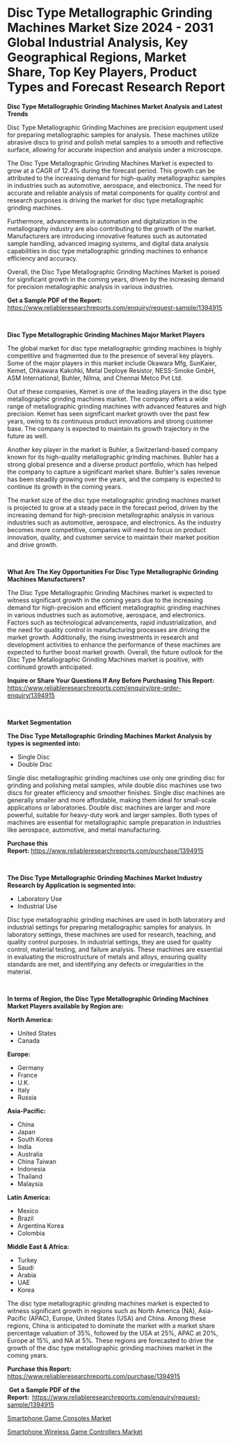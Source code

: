 <p><h1>Disc Type Metallographic Grinding Machines Market Size 2024 - 2031 Global Industrial Analysis, Key Geographical Regions, Market Share, Top Key Players, Product Types and Forecast Research Report</h1></p><p><strong>Disc Type Metallographic Grinding Machines Market Analysis and Latest Trends</strong></p>
<p><p>Disc Type Metallographic Grinding Machines are precision equipment used for preparing metallographic samples for analysis. These machines utilize abrasive discs to grind and polish metal samples to a smooth and reflective surface, allowing for accurate inspection and analysis under a microscope.</p><p>The Disc Type Metallographic Grinding Machines Market is expected to grow at a CAGR of 12.4% during the forecast period. This growth can be attributed to the increasing demand for high-quality metallographic samples in industries such as automotive, aerospace, and electronics. The need for accurate and reliable analysis of metal components for quality control and research purposes is driving the market for disc type metallographic grinding machines.</p><p>Furthermore, advancements in automation and digitalization in the metallography industry are also contributing to the growth of the market. Manufacturers are introducing innovative features such as automated sample handling, advanced imaging systems, and digital data analysis capabilities in disc type metallographic grinding machines to enhance efficiency and accuracy.</p><p>Overall, the Disc Type Metallographic Grinding Machines Market is poised for significant growth in the coming years, driven by the increasing demand for precision metallographic analysis in various industries.</p></p>
<p><strong>Get a Sample PDF of the Report:&nbsp;</strong> <a href="https://www.reliableresearchreports.com/enquiry/request-sample/1394915">https://www.reliableresearchreports.com/enquiry/request-sample/1394915</a></p>
<p>&nbsp;</p>
<p><strong>Disc Type Metallographic Grinding Machines Major Market Players</strong></p>
<p><p>The global market for disc type metallographic grinding machines is highly competitive and fragmented due to the presence of several key players. Some of the major players in this market include Okawara Mfg, SunKaier, Kemet, Ohkawara Kakohki, Metal Deploye Resistor, NESS-Smoke GmbH, ASM International, Buhler, Nilma, and Chennai Metco Pvt Ltd.</p><p>Out of these companies, Kemet is one of the leading players in the disc type metallographic grinding machines market. The company offers a wide range of metallographic grinding machines with advanced features and high precision. Kemet has seen significant market growth over the past few years, owing to its continuous product innovations and strong customer base. The company is expected to maintain its growth trajectory in the future as well.</p><p>Another key player in the market is Buhler, a Switzerland-based company known for its high-quality metallographic grinding machines. Buhler has a strong global presence and a diverse product portfolio, which has helped the company to capture a significant market share. Buhler's sales revenue has been steadily growing over the years, and the company is expected to continue its growth in the coming years.</p><p>The market size of the disc type metallographic grinding machines market is projected to grow at a steady pace in the forecast period, driven by the increasing demand for high-precision metallographic analysis in various industries such as automotive, aerospace, and electronics. As the industry becomes more competitive, companies will need to focus on product innovation, quality, and customer service to maintain their market position and drive growth.</p></p>
<p>&nbsp;</p>
<p><strong>What Are The Key Opportunities For Disc Type Metallographic Grinding Machines Manufacturers?</strong></p>
<p><p>The Disc Type Metallographic Grinding Machines market is expected to witness significant growth in the coming years due to the increasing demand for high-precision and efficient metallographic grinding machines in various industries such as automotive, aerospace, and electronics. Factors such as technological advancements, rapid industrialization, and the need for quality control in manufacturing processes are driving the market growth. Additionally, the rising investments in research and development activities to enhance the performance of these machines are expected to further boost market growth. Overall, the future outlook for the Disc Type Metallographic Grinding Machines market is positive, with continued growth anticipated.</p></p>
<p><strong>Inquire or Share Your Questions If Any Before Purchasing This Report:</strong> <a href="https://www.reliableresearchreports.com/enquiry/pre-order-enquiry/1394915">https://www.reliableresearchreports.com/enquiry/pre-order-enquiry/1394915</a></p>
<p>&nbsp;</p>
<p><strong>Market Segmentation</strong></p>
<p><strong>The Disc Type Metallographic Grinding Machines Market Analysis by types is segmented into:</strong></p>
<p><ul><li>Single Disc</li><li>Double Disc</li></ul></p>
<p><p>Single disc metallographic grinding machines use only one grinding disc for grinding and polishing metal samples, while double disc machines use two discs for greater efficiency and smoother finishes. Single disc machines are generally smaller and more affordable, making them ideal for small-scale applications or laboratories. Double disc machines are larger and more powerful, suitable for heavy-duty work and larger samples. Both types of machines are essential for metallographic sample preparation in industries like aerospace, automotive, and metal manufacturing.</p></p>
<p><strong>Purchase this Report:&nbsp;</strong><a href="https://www.reliableresearchreports.com/purchase/1394915">https://www.reliableresearchreports.com/purchase/1394915</a></p>
<p>&nbsp;</p>
<p><strong>The Disc Type Metallographic Grinding Machines Market Industry Research by Application is segmented into:</strong></p>
<p><ul><li>Laboratory Use</li><li>Industrial Use</li></ul></p>
<p><p>Disc type metallographic grinding machines are used in both laboratory and industrial settings for preparing metallographic samples for analysis. In laboratory settings, these machines are used for research, teaching, and quality control purposes. In industrial settings, they are used for quality control, material testing, and failure analysis. These machines are essential in evaluating the microstructure of metals and alloys, ensuring quality standards are met, and identifying any defects or irregularities in the material.</p></p>
<p>&nbsp;</p>
<p><strong>In terms of Region, the Disc Type Metallographic Grinding Machines Market Players available by Region are:</strong></p>
<p>
    <p> <strong> North America: </strong>
        <ul>
            <li>United States</li>
            <li>Canada</li>
        </ul>
        </p> 
    <p> <strong> Europe: </strong>
        <ul>
            <li>Germany</li>
            <li>France</li>
            <li>U.K.</li>
            <li>Italy</li>
            <li>Russia</li>
        </ul>
        </p> 
    <p> <strong> Asia-Pacific: </strong>
        <ul>
            <li>China</li>
            <li>Japan</li>
            <li>South Korea</li>
            <li>India</li>
            <li>Australia</li>
            <li>China Taiwan</li>
            <li>Indonesia</li>
            <li>Thailand</li>
            <li>Malaysia</li>
        </ul>
        </p> 
    <p> <strong> Latin America: </strong>
        <ul>
            <li>Mexico</li>
            <li>Brazil</li>
            <li>Argentina Korea</li>
            <li>Colombia</li>
        </ul>
        </p> 
    <p> <strong> Middle East & Africa: </strong>
        <ul>
            <li>Turkey</li>
            <li>Saudi</li>
            <li>Arabia</li>
            <li>UAE</li>
            <li>Korea</li>
        </ul>
    </p>
    </p>
<p><p>The disc type metallographic grinding machines market is expected to witness significant growth in regions such as North America (NA), Asia-Pacific (APAC), Europe, United States (USA) and China. Among these regions, China is anticipated to dominate the market with a market share percentage valuation of 35%, followed by the USA at 25%, APAC at 20%, Europe at 15%, and NA at 5%. These regions are forecasted to drive the growth of the disc type metallographic grinding machines market in the coming years.</p></p>
<p><strong>Purchase this Report: </strong><a href="https://www.reliableresearchreports.com/purchase/1394915">https://www.reliableresearchreports.com/purchase/1394915</a></p>
<p>&nbsp;<strong>Get a Sample PDF of the Report:&nbsp;&nbsp;</strong><a href="https://www.reliableresearchreports.com/enquiry/request-sample/1394915">https://www.reliableresearchreports.com/enquiry/request-sample/1394915</a></p>
<p><strong></strong></p>
<p><p><a href="https://issuu.com/reportprime-2/docs/smartphone-game-consoles-market-size-2030.pptx">Smartphone Game Consoles Market</a></p><p><a href="https://issuu.com/reportprime-2/docs/smartphone-wireless-game-controllers-market-size-2">Smartphone Wireless Game Controllers Market</a></p></p>